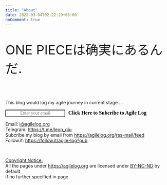 ```yaml
---
title: "About"
date: 2022-03-04T02:22:29+08:00
noComment: true
---
```


<p style="font-size:40px;">ONE PIECEは确実にあるんだ. </p>
    
</br>

<p>This blog would log my agile journey in current stage ...</p>
<form action="https://api.follow.it/subscription-form/YjI2WkphbGUzNXZoTGxubkNkb2hZZmJwbm5WcHFpTXkxNXhCSEFDVXFlajBRN2lUQlhzTngrVFpVbXBVVUVPaUp0UGVqYUtLdlhGMmwxSVllMThyV2VuUm9aL3VJK0RaVis0RnBaeVdJcE52bTVEWUovUGtjeEg1bU9sV3BiTzl8Uy9zTHJPLytZeTJCSFFmMWU1TTdMWmxSblE2dytPKy9sVFlzaDJEempVYz0=/8" method="post">
    <div >
        <input type="email" name="email" required="required" placeholder="Enter your email" spellcheck="false" style="text-transform: none !important; font-family: Montserrat; font-weight: normal; color: rgb(0, 0, 0); font-size: 14px; text-align: center; background-color: rgb(255, 255, 255);">
        <button type="submit" style="text-transform: none !important; font-family: Montserrat; font-weight: bold; border-style: none;  font-size: 16px; text-align: center; background-color: transparent;">Click Here to Subcribe to Agile Log</button>
    </div>
</form>





Email: i@agilelog.org  
Telegram: https://t.me/leon_qiu  
Subcribe my blog by email from https://agilelog.org/rss-mail/feed  
Follow.it: https://follow.it/agile-log?pub


       

</br>

<u>Copyright Notice:</u>   
​All the pages under https://agilelog.org
are licensed under [BY-NC-ND](https://creativecommons.org/licenses/by-nc-nd/4.0/deed.en) by default     
if no further specified in page


